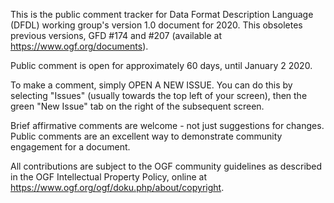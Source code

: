 This is the public comment tracker for Data Format Description Language (DFDL) working group's version 1.0 document for 2020. This obsoletes previous versions, GFD #174 and #207 (available at https://www.ogf.org/documents).

Public comment is open for approximately 60 days, until January 2 2020.

To make a comment, simply OPEN A NEW ISSUE. You can do this by selecting "Issues" (usually towards the top left of your screen), then the green "New Issue" tab on the right of the subsequent screen. 

Brief affirmative comments are welcome - not just suggestions for changes. Public comments are an excellent way to demonstrate community engagement for a document.

All contributions are subject to the OGF community guidelines as described in the OGF Intellectual Property Policy, online at https://www.ogf.org/ogf/doku.php/about/copyright. 

